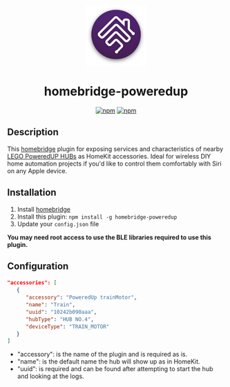 <p align="center">
  <a href="https://github.com/homebridge/homebridge"><img src="https://raw.githubusercontent.com/homebridge/branding/master/logos/homebridge-color-round-stylized.png" height="140"></a>
</p>

<span align="center">

# homebridge-poweredup

[![npm](https://img.shields.io/npm/v/homebridge-poweredup.svg)](https://www.npmjs.com/package/homebridge-poweredup) [![npm](https://img.shields.io/npm/dt/homebridge-poweredup.svg)](https://www.npmjs.com/package/homebridge-poweredup)

</span>

## Description

This [homebridge](https://github.com/homebridge/homebridge) plugin for exposing services and characteristics of nearby [LEGO PoweredUP HUBs](https://www.lego.com/en-us/themes/powered-up/about) as HomeKit accessories. Ideal for wireless DIY home automation projects if you'd like to control them comfortably with Siri on any Apple device.

## Installation

1. Install [homebridge](https://github.com/homebridge/homebridge#installation)
2. Install this plugin: `npm install -g homebridge-poweredup`
3. Update your `config.json` file

**You may need root access to use the BLE libraries required to use this plugin.**

## Configuration

```json
"accessories": [
   {
      "accessory": "PoweredUp trainMotor",
      "name": "Train",
      "uuid": "10242b090aaa",
      "hubType": "HUB NO.4",
      "deviceType": "TRAIN_MOTOR"
   }
]
```
* "accessory": is the name of the plugin and is required as is.
* "name": is the default name the hub will show up as in HomeKit.
* "uuid": is required and can be found after attempting to start the hub and looking at the logs.
